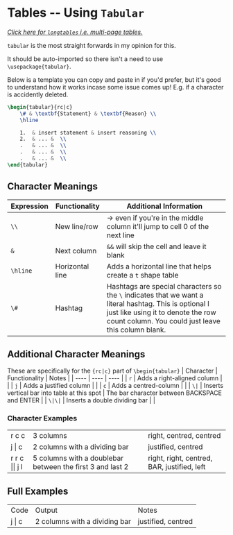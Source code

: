 # Tables -- Using `Tabular`
<!-- ${{\color{gray}\textnormal{Click here for a regular table\:}}}$ _[link](multi-page%20tables.md)_ -->

_[Click here for `longtables` i.e. multi-page tables.](multi-page%20tables.md)_

`tabular` is the most straight forwards in my opinion for this.
 
It should be auto-imported so there isn't a need to use `\usepackage{tabular}`. 


Below is a template you can copy and paste in if you'd prefer, but it's good to understand how it works incase some issue comes up! E.g. if a character is accidently deleted.

```latex
\begin{tabular}{rc|c}
    \# & \textbf{Statement} & \textbf{Reason} \\
    \hline

    1.  & insert statement & insert reasoning \\
    2.  & ... &  \\
    .   & ... &  \\
    .   & ... &  \\
    .   & ... &  \\
\end{tabular}
```


## Character Meanings

| Expression | Functionality | Additional Information |
| ---- | ---- | ---- |
| `\\` | New line/row | $\rightarrow$ even if you're in the middle column it'll jump to cell 0 of the next line |
| `&` | Next column | `&&` will skip the cell and leave it blank |
| `\hline` | Horizontal line | Adds a horizontal line that helps create a `t` shape table |
| `\#` | Hashtag | Hashtags are special characters so the `\` indicates that we want a literal hashtag. This is optional I just like using it to denote the row count column. You could just leave this column blank. |





## Additional Character Meanings
These are specifically for the `{rc|c}` part of `\begin{tabular}`
| Character | Functionality | Notes |
| ---- | ---- | ---- |
| `r` | Adds a right-aligned column |  |
| `j` | Adds a justified column |  |
| `c` | Adds a centred-column |  |
| `\|` | Inserts vertical bar into table at this spot | The bar character between BACKSPACE and ENTER |
| `\|\|` | Inserts a double dividing bar |  |



### Character Examples
<table border="0">
 <tr>
    <td>
    r c c
    </td>
    <td>
    3 columns
    </td>
    <td>
    right, centred, centred
    </td>
 </tr>
  <tr>
    <td>
    j | c
    </td>
    <td>
    2 columns with a dividing bar
    </td>
    <td>
    justified, centred
    </td>
 </tr>
  <tr>
    <td>
    r r c || j l
    </td>
    <td>
    5 columns with a doublebar between the first 3 and last 2
    </td>
    <td>
    right, right, centred, BAR, justified, left
    </td>
 </tr>
</table>


<!-- Insert example of proof, of Big-O cause dif format, of truth tables, etc. -->
## Full Examples
<table border="0">
 <tr>
    <td>
    Code
    </td>
    <td>
    Output
    </td>
    <td>
    Notes
    </td>
 </tr>
  <tr>
    <td>
    j | c
    </td>
    <td>
    2 columns with a dividing bar
    </td>
    <td>
    justified, centred
    </td>
 </tr>

</table>